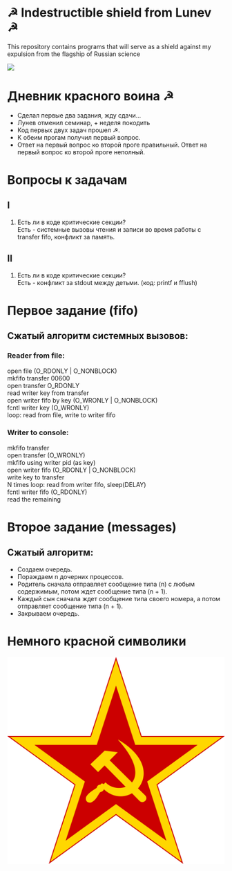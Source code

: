 # ☭ Indestructible shield from Lunev ☭
This repository contains programs that will serve as a shield against my expulsion from the flagship of Russian science   

![](https://www.dualshockers.com/wp-content/uploads/2016/05/Screenshot-2016-05-17-12.07.14.png)

# Дневник красного воина ☭
* Сделал первые два задания, жду сдачи...
* Лунев отменил семинар, + неделя покодить
* Код первых двух задач прошел ☭.
* К обеим прогам получил первый вопрос.
* Ответ на первый вопрос ко второй проге правильный. Ответ на первый вопрос ко второй проге неполный. 

# Вопросы к задачам
## I
1) Есть ли в коде критические секции?   
Есть - системные вызовы чтения и записи во время работы с transfer fifo, конфликт за память.

## II
1) Есть ли в коде критические секции?   
Есть - конфликт за stdout между детьми. (код: printf и fflush)

# Первое задание (fifo)
## Сжатый алгоритм системных вызовов:
### Reader from file:
open file (O_RDONLY | O_NONBLOCK)   
mkfifo transfer 00600   
open transfer O_RDONLY   
read writer key from transfer    
open writer fifo by key (O_WRONLY | O_NONBLOCK)    
fcntl writer key (O_WRONLY)    
loop: read from file, write to writer fifo    

### Writer to console:
mkfifo transfer    
open transfer (O_WRONLY)    
mkfifo using writer pid (as key)    
open writer fifo (O_RDONLY | O_NONBLOCK)   
write key to transfer    
N times loop: read from writer fifo, sleep(DELAY)    
fcntl writer fifo (O_RDONLY)       
read the remaining    

# Второе задание (messages)
## Сжатый алгоритм:
* Создаем очередь.
* Пораждаем n дочерних процессов.
* Родитель сначала отправляет сообщение типа (n) с любым содержимым, потом ждет сообщение типа (n + 1).
* Каждый сын сначала ждет сообщение типа своего номера, а потом отправляет сообщение   типа (n + 1).
* Закрываем очередь.


# Немного красной символики
![](https://github.com/timattt/Indestructible-shield-from-Lunev/blob/master/MASCOT_STAR.svg)
